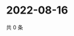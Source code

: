 # 2022-08-16

共 0 条

<!-- BEGIN WEIBO -->
<!-- 最后更新时间 Tue Aug 16 2022 07:01:06 GMT+0800 (China Standard Time) -->

<!-- END WEIBO -->
